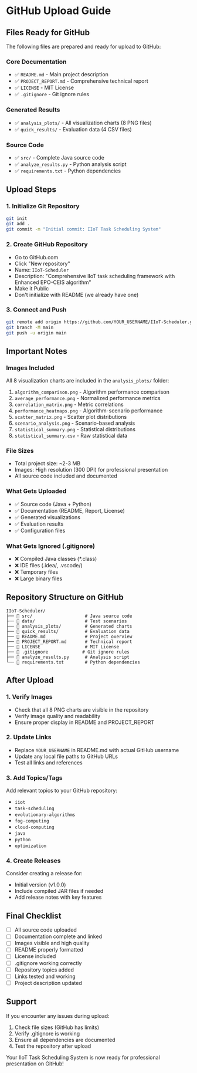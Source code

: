 # GitHub Upload Guide

## Files Ready for GitHub

The following files are prepared and ready for upload to GitHub:

### Core Documentation
- ✅ `README.md` - Main project description
- ✅ `PROJECT_REPORT.md` - Comprehensive technical report
- ✅ `LICENSE` - MIT License
- ✅ `.gitignore` - Git ignore rules

### Generated Results
- ✅ `analysis_plots/` - All visualization charts (8 PNG files)
- ✅ `quick_results/` - Evaluation data (4 CSV files)

### Source Code
- ✅ `src/` - Complete Java source code
- ✅ `analyze_results.py` - Python analysis script
- ✅ `requirements.txt` - Python dependencies

## Upload Steps

### 1. Initialize Git Repository
```bash
git init
git add .
git commit -m "Initial commit: IIoT Task Scheduling System"
```

### 2. Create GitHub Repository
- Go to GitHub.com
- Click "New repository"
- Name: `IIoT-Scheduler`
- Description: "Comprehensive IIoT task scheduling framework with Enhanced EPO-CEIS algorithm"
- Make it Public
- Don't initialize with README (we already have one)

### 3. Connect and Push
```bash
git remote add origin https://github.com/YOUR_USERNAME/IIoT-Scheduler.git
git branch -M main
git push -u origin main
```

## Important Notes

### Images Included
All 8 visualization charts are included in the `analysis_plots/` folder:
1. `algorithm_comparison.png` - Algorithm performance comparison
2. `average_performance.png` - Normalized performance metrics
3. `correlation_matrix.png` - Metric correlations
4. `performance_heatmaps.png` - Algorithm-scenario performance
5. `scatter_matrix.png` - Scatter plot distributions
6. `scenario_analysis.png` - Scenario-based analysis
7. `statistical_summary.png` - Statistical distributions
8. `statistical_summary.csv` - Raw statistical data

### File Sizes
- Total project size: ~2-3 MB
- Images: High resolution (300 DPI) for professional presentation
- All source code included and documented

### What Gets Uploaded
- ✅ Source code (Java + Python)
- ✅ Documentation (README, Report, License)
- ✅ Generated visualizations
- ✅ Evaluation results
- ✅ Configuration files

### What Gets Ignored (.gitignore)
- ❌ Compiled Java classes (*.class)
- ❌ IDE files (.idea/, .vscode/)
- ❌ Temporary files
- ❌ Large binary files

## Repository Structure on GitHub

```
IIoT-Scheduler/
├── 📁 src/                    # Java source code
├── 📁 data/                   # Test scenarios
├── 📁 analysis_plots/         # Generated charts
├── 📁 quick_results/          # Evaluation data
├── 📄 README.md               # Project overview
├── 📄 PROJECT_REPORT.md       # Technical report
├── 📄 LICENSE                 # MIT License
├── 📄 .gitignore             # Git ignore rules
├── 📄 analyze_results.py      # Analysis script
└── 📄 requirements.txt        # Python dependencies
```

## After Upload

### 1. Verify Images
- Check that all 8 PNG charts are visible in the repository
- Verify image quality and readability
- Ensure proper display in README and PROJECT_REPORT

### 2. Update Links
- Replace `YOUR_USERNAME` in README.md with actual GitHub username
- Update any local file paths to GitHub URLs
- Test all links and references

### 3. Add Topics/Tags
Add relevant topics to your GitHub repository:
- `iiot`
- `task-scheduling`
- `evolutionary-algorithms`
- `fog-computing`
- `cloud-computing`
- `java`
- `python`
- `optimization`

### 4. Create Releases
Consider creating a release for:
- Initial version (v1.0.0)
- Include compiled JAR files if needed
- Add release notes with key features

## Final Checklist

- [ ] All source code uploaded
- [ ] Documentation complete and linked
- [ ] Images visible and high quality
- [ ] README properly formatted
- [ ] License included
- [ ] .gitignore working correctly
- [ ] Repository topics added
- [ ] Links tested and working
- [ ] Project description updated

## Support

If you encounter any issues during upload:
1. Check file sizes (GitHub has limits)
2. Verify .gitignore is working
3. Ensure all dependencies are documented
4. Test the repository after upload

Your IIoT Task Scheduling System is now ready for professional presentation on GitHub!
